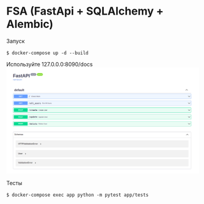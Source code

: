 # FSA (FastApi + SQLAlchemy + Alembic)

Запуск 
````
$ docker-compose up -d --build
````
Используйте 127.0.0.0:8090/docs
![alt text](FSA.png)

Тесты 
````
$ docker-compose exec app python -m pytest app/tests
````
